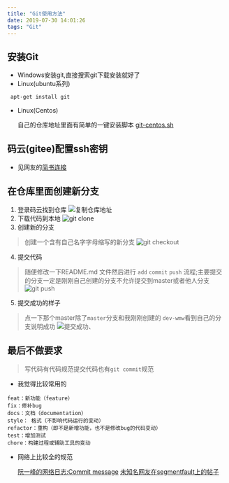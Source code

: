 ```yaml
---
title: "Git使用方法"
date: 2019-07-30 14:01:26
tags: "Git"
---
```

## 安装Git
- Windows安装git,直接搜索git下载安装就好了
- Linux(ubuntu系列)

```bash
 apt-get install git 
```
- Linux(Centos)

  自己的仓库地址里面有简单的一键安装脚本 [git-centos.sh](https://github.com/wmwgithub/shell)

## 码云(gitee)配置ssh密钥
- 见网友的[简书连接](https://www.jianshu.com/p/416ac815b2b1)

## 在仓库里面创建新分支
1.  登录码云找到仓库
![复制仓库地址](../../../../images/git-use-method/address.png)
2. 下载代码到本地
![git clone](../../../../images/git-use-method/gitclone.png)
3. 创建新的分支
> 创建一个含有自己名字字母缩写的新分支
![git checkout](../../../../images/git-use-method/gitcheckout.png)
4. 提交代码
> 随便修改一下README.md 文件然后进行 `add` `commit` `push` 流程;主要提交的分支一定是刚刚自己创建的分支不允许提交到master或者他人分支
![git push](../../../../images/git-use-method/push.png)
5. 提交成功的样子
> 点一下那个master除了`master`分支和我刚刚创建的 `dev-wmw`看到自己的分支说明成功
![提交成功](../../../../images/git-use-method/success.png)、

## 最后不做要求
> 写代码有代码规范提交代码也有`git commit`规范
- 我觉得比较常用的
```
feat：新功能（feature）
fix：修补bug
docs：文档（documentation）
style： 格式（不影响代码运行的变动）
refactor：重构（即不是新增功能，也不是修改bug的代码变动）
test：增加测试
chore：构建过程或辅助工具的变动
```
- 网络上比较全的规范

  [阮一峰的网络日志:Commit message](http://www.ruanyifeng.com/blog/2016/01/commit_message_change_log.html)
  [未知名网友在segmentfault上的帖子](https://segmentfault.com/a/1190000009048911)